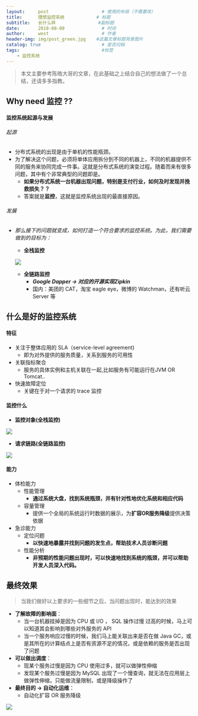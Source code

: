 ```yaml
---
layout:     post                    # 使用的布局（不需要改）
title:      理想监控系统            # 标题
subtitle:   长什么样                #副标题
date:       2018-08-09              # 时间
author:     west                    # 作者
header-img: img/post_green.jpg    #这篇文章标题背景图片
catalog: true                       # 是否归档
tags:                               #标签
    - 监控系统
---
```


> 本文主要参考陈皓大哥的文章，在此基础之上结合自己的想法做了一个总结，还请多多指教。

## Why need 监控 ??

#### 监控系统起源与发展

###### 起源
- 分布式系统的出现是由于单机的性能瓶颈。
- 为了解决这个问题，必须将单体应用拆分到不同的机器上，不同的机器提供不同的服务来协同完成一件事。这就是分布式系统的演变过程。随着而来有很多问题，其中有个非常典型的问题即是。
    - **如果分布式系统一台机器出现问题，特别是支付行业，如何及时发现并挽救损失？？**
    - 答案就是**监控**，这就是监控系统出现的最直接原因。

###### 发展
- *那么接下的问题就变成，如何打造一个符合要求的监控系统。为此，我们需要做到的目标为：*
    - **全栈监控**
    
    ![](https://static001.geekbang.org/resource/image/cf/66/cf6fe8ee30a3ac3b693d1188b46e4e66.png)
    - **全链路监控**
        - ***Google Dapper -> 对应的开源实现Zipkin***
        - 国内：美团的 CAT，淘宝 eagle eye，微博的 Watchman，还有听云 Server 等

## 什么是好的监控系统

#### 特征
- 关注于整体应用的 SLA（service-level agreement)
    - 即为对外提供的服务质量，关系到服务的可用性 
- 关联指标聚合
    - 服务的具体实例和主机关联在一起,比如服务有可能运行在JVM OR Tomcat..
- 快速故障定位
    - 关键在于对一个请求的 trace 监控 

#### 监控什么
- **监控对象(全栈监控)**

![](https://static001.geekbang.org/resource/image/cf/66/cf6fe8ee30a3ac3b693d1188b46e4e66.png)
- **请求链路(全链路监控)**

![](https://static001.geekbang.org/resource/image/ab/81/ab79054e0a3cf2d8f1d696e3c367ab81.png)

#### 能力

- 体检能力
    - 性能管理
        - **通过系统大盘，找到系统瓶颈，并有针对性地优化系统和相应代码** 
    - 容量管理
        - 提供一个全局的系统运行时数据的展示，为**扩容OR服务降级**提供决策依据 
- 急诊能力
    - 定位问题
        - **以快速地暴露并找到问题的发生点，帮助技术人员诊断问题** 
    - 性能分析
        - **非预期的性能问题出现时，可以快速地找到系统的瓶颈，并可以帮助开发人员深入代码。** 

## 最终效果

> 当我们做好以上要求的一些细节之后，当问题出现时，能达到的效果
- **了解故障的影响面**：
    - 当一台机器挂掉是因为 CPU 或 I/O ， SQL 操作过慢 过高的时候，马上可以知道其会影响到哪些对外服务的 API
    - 当一个服务响应过慢的时候，我们马上能关联出来是否在做 Java GC，或是其所在的计算结点上是否有资源不足的情况，或是依赖的服务是否出现了问题
- **可以做出调度**：
    - 现某个服务过慢是因为 CPU 使用过多，就可以做弹性伸缩
    - 发现某个服务过慢是因为 MySQL 出现了一个慢查询，就无法在应用层上做弹性伸缩，只能做流量限制，或是降级操作了
- **最终目的 -> 自动化运维**：
    - 自动化扩容 OR 服务降级

![](https://static001.geekbang.org/resource/image/6b/33/6b17dd779cfecd62e02924dc8618e833.png)


